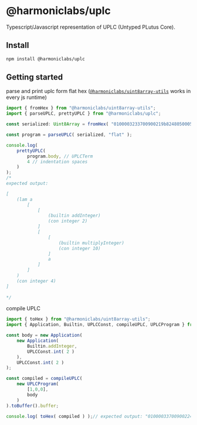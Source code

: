 # @harmoniclabs/uplc

Typescript/Javascript representation of UPLC (Untyped PLutus Core).

## Install

```bash
npm install @harmoniclabs/uplc
```

## Getting started

parse and print uplc form flat hex ([`@harmoniclabs/uint8array-utils`](https://github.com/HarmonicLabs/uint8array-utils) works in every js runtime)
```ts
import { fromHex } from "@harmoniclabs/uint8array-utils";
import { parseUPLC, prettyUPLC } from "@harmoniclabs/uplc";

const serialized: Uint8Array = fromHex( "0100003233700900219b8248050005200801" );

const program = parseUPLC( serialized, "flat" );

console.log(
    prettyUPLC(
        program.body, // UPLCTerm 
        4 // indentation spaces
    )
);
/*
expected output:

[
    (lam a 
        [
            [
                (builtin addInteger) 
                (con integer 2)
            ] 
            [
                [
                    (builtin multiplyInteger) 
                    (con integer 10)
                ] 
                a
            ]
        ]
    ) 
    (con integer 4)
]
    
*/
```

compile UPLC

```ts
import { toHex } from "@harmoniclabs/uint8array-utils";
import { Application, Builtin, UPLCConst, compileUPLC, UPLCProgram } from "@harmoniclabs/uplc";

const body = new Application(
    new Application(
        Builtin.addInteger,
        UPLCConst.int( 2 )
    ),
    UPLCConst.int( 2 )
);

const compiled = compileUPLC(
    new UPLCProgram(
        [1,0,0],
        body
    )
).toBuffer().buffer;

console.log( toHex( compiled ) );// expected output: "01000033700900224009"
```
